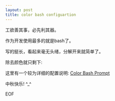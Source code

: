 ```yaml
---
layout: post
title: color bash configuartion
---
```


工欲善其事，必先利其器。

作为开发使用最多的就是bash了。


写的挺长，看起来毫无头绪，分解开来就简单了。

除去颜色就只剩下:


这里有一个较为详细的配置说明:
[Color Bash Prompt](https://wiki.archlinux.org/index.php/Color_Bash_Prompt)

中秋快乐!  ^_^

EOF
